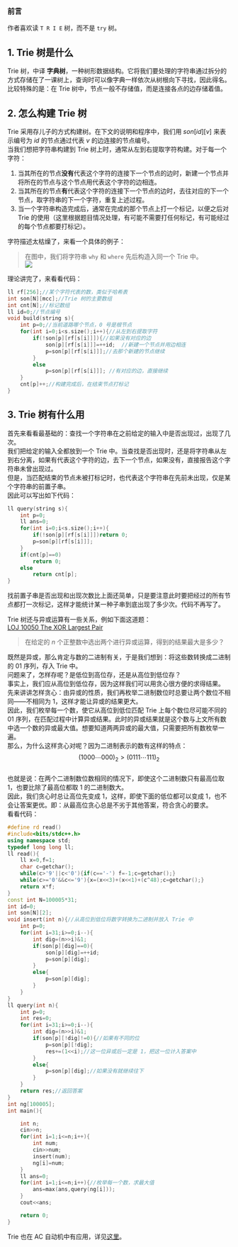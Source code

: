 ### 前言  
作者喜欢读 `T R I E` 树，而不是 `try` 树。  
## 1. Trie 树是什么  
Trie 树，中译 **字典树**，一种树形数据结构。它将我们要处理的字符串通过拆分的方式存储在了一课树上，查询时可以像字典一样依次从树根向下寻找，因此得名。  
比较特殊的是：在 Trie 树中，节点一般不存储值，而是连接各点的边存储着值。  
## 2. 怎么构建 Trie 树  
Trie 采用存儿子的方式构建树。在下文的说明和程序中，我们用 $son[id][v]$ 来表示编号为 $id$ 的节点通过代表 $v$ 的边连接的节点编号。  
当我们想把字符串构建到 Trie 树上时，通常从左到右提取字符构建。对于每一个字符：  
1. 当其所在的节点**没有**代表这个字符的连接下一个节点的边时，新建一个节点并将所在的节点与这个节点用代表这个字符的边相连。  
2. 当其所在的节点**有**代表这个字符的连接下一个节点的边时，去往对应的下一个节点，取字符串的下一个字符，重复上述过程。  
3. 当一个字符串构造完成后，通常在完成的那个节点上打一个标记，以便之后对 Trie 的使用（这里根据题目情况处理，有可能不需要打任何标记，有可能经过的每个节点都要打标记）。  

字符描述太枯燥了，来看一个具体的例子：  
>在图中，我们将字符串 $\texttt{why}$ 和 $\texttt{where}$ 先后构造入同一个 Trie 中。  
![](https://cdn.luogu.com.cn/upload/image_hosting/swu190in.png)  

理论讲完了，来看看代码：  
```cpp
ll rf[256];//某个字符代表的数，类似于哈希表 
int son[N][mcc];//Trie 树的主要数组 
int cnt[N];//标记数组 
ll id=0;//节点编号 
void build(string s){
	int p=0;//当前道路哪个节点，0 号是根节点 
	for(int i=0;i<s.size();i++){//从左到右提取字符 
		if(!son[p][rf[s[i]]]){//如果没有对应的边 
			son[p][rf[s[i]]]=++id;	//新建一个节点并用边相连 
			p=son[p][rf[s[i]]];//去那个新建的节点继续 
		}
		else
			p=son[p][rf[s[i]]];	//有对应的边，直接继续 
	}
	cnt[p]++;//构建完成后，在结束节点打标记 
}
```  
## 3. Trie 树有什么用  
首先来看看最基础的：查找一个字符串在之前给定的输入中是否出现过，出现了几次。  
我们把给定的输入全都放到一个 Trie 中。当查找是否出现时，还是将字符串从左到右分离，如果有代表这个字符的边，去下一个节点，如果没有，直接报告这个字符串未曾出现过。  
但是，当匹配结束的节点未被打标记时，也代表这个字符串在先前未出现，仅是某个字符串的前置子串。  
因此可以写出如下代码：  
```cpp
ll query(string s){
	int p=0;
	ll ans=0;
	for(int i=0;i<s.size();i++){
		if(!son[p][rf[s[i]]])return 0;
		p=son[p][rf[s[i]]];
	}
	if(cnt[p]==0)
		return 0;
	else
		return cnt[p];
}
```  
找前置子串是否出现和出现次数比上面还简单，只是要注意此时要把经过的所有节点都打一次标记，这样才能统计某一种子串到底出现了多少次。代码不再写了。  

Trie 树还与异或运算有一些关系，例如下面这道题：  
[LOJ 10050 The XOR Largest Pair](https://loj.ac/p/10050)  
>在给定的 $n$ 个正整数中选出两个进行异或运算，得到的结果最大是多少？  

既然是异或，那么肯定与数的二进制有关，于是我们想到：将这些数转换成二进制的 $01$ 序列，存入 Trie 中。  
问题来了，怎样存呢？是低位到高位存，还是从高位到低位存？  
事实上，我们应从高位到低位存，因为这样我们可以用贪心很方便的求得结果。  
先来讲讲怎样贪心：由异或的性质，我们再枚举二进制数位时总要让两个数位不相同——不相同为 $1$，这样才能让异或的结果更大。  
因此，我们枚举每一个数，使它从高位到低位匹配 Trie 上每个数位尽可能不同的 $01$ 序列，在匹配过程中计算异或结果。此时的异或结果就是这个数与上文所有数中选一个数的异或最大值。想要知道两两异或的最大值，只需要把所有数枚举一遍。  
那么，为什么这样贪心对呢？因为二进制表示的数有这样的特点：  
$$(1000\cdots000)_2>(0111\cdots111)_2$$   
也就是说：在两个二进制数位数相同的情况下，即使这个二进制数只有最高位取 $1$，也要比除了最高位都取 $1$ 的二进制数大。  
因此，我们贪心时总让高位先变成 $1$，这样，即使下面的低位都可以变成 $1$，也不会让答案更优。即：从最高位贪心总是不劣于其他答案，符合贪心的要求。  
看看代码：  
```cpp
#define rd read()
#include<bits/stdc++.h>
using namespace std;
typedef long long ll;
ll read(){
	ll x=0,f=1;
	char c=getchar();
	while(c>'9'||c<'0'){if(c=='-') f=-1;c=getchar();}
	while(c>='0'&&c<='9'){x=(x<<3)+(x<<1)+(c^48);c=getchar();}
	return x*f;
}
const int N=100005*31;
int id=0;
int son[N][2];
void insert(int n){//从高位到低位将数字转换为二进制并放入 Trie 中 
	int p=0;
	for(int i=31;i>=0;i--){
		int dig=(n>>i)&1;
		if(son[p][dig]==0){
			son[p][dig]=++id;
			p=son[p][dig];
		}
		else{
			p=son[p][dig];
		}
	}
}
ll query(int n){
	int p=0;
	int res=0;
	for(int i=31;i>=0;i--){
		int dig=(n>>i)&1;
		if(son[p][!dig]!=0){//如果有不同的位 
			p=son[p][!dig];
			res+=(1<<i);//这一位异或后一定是 1，把这一位计入答案中 
		}
		else{
			p=son[p][dig];//如果没有就继续往下 
		}
	}
	return res;//返回答案 
}
int ng[100005];
int main(){

	int n;
	cin>>n;
	for(int i=1;i<=n;i++){
		int num;
		cin>>num;
		insert(num);
		ng[i]=num;
	}
	ll ans=0;
	for(int i=1;i<=n;i++){//枚举每一个数，求最大值 
		ans=max(ans,query(ng[i]));
	}
	cout<<ans;

	return 0;
}
```  
Trie 也在 AC 自动机中有应用，详见[这里](https://www.luogu.com.cn/article/lrrlevx6)。


